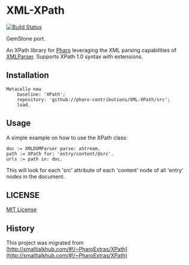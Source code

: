 # XML-XPath

[![Build Status](https://travis-ci.org/GsDevKit/XML-XPath.svg?branch=master)](https://travis-ci.org/GsDevKit/XML-XPath)

GemStone port.

An XPath library for [Pharo](http://www.pharo.org) leveraging the XML parsing capabilities of [XMLParser](https://github.com/pharo-contributions/XML-XParser). Supports XPath 1.0 syntax with extensions.

## Installation

```Smalltalk
Metacello new
	baseline: 'XPath';
	repository: 'github://pharo-contributions/XML-XPath/src';
	load.
```

## Usage

A simple example on how to use the XPath class:

```
doc := XMLDOMParser parse: aStream.
path := XPath for: 'entry/content/@src'.
urls := path in: doc.
```

This will look for each 'src' attribute of each 'content' node of all 'entry' nodes in the document.

## LICENSE
[MIT License](LICENSE)

## History
This project was migrated from [http://smalltalkhub.com/#!/~PharoExtras/XPath](http://smalltalkhub.com/#!/~PharoExtras/XPath)
